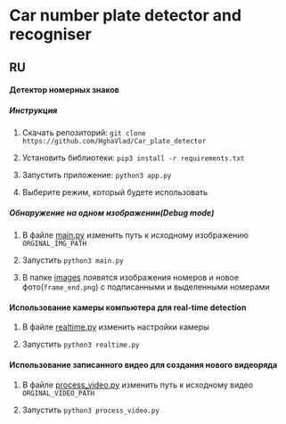 # Car number plate detector and recogniser

## RU

#### Детектор номерных знаков 

##### Инструкция

1. Скачать репозиторий: `git clone https://github.com/HghaVlad/Car_plate_detector`

2. Установить библиотеки: `pip3 install -r requirements.txt`

3. Запустить приложение: `python3 app.py`

4. Выберите режим, который будете использовать

##### Обнаружение на одном изображении(Debug mode)

1. В файле [main.py](main.py) изменить путь к исходному изображению `ORGINAL_IMG_PATH`

2. Запустить `python3 main.py`

3. В папке [images](images) появятся изображения номеров и новое фото(`frame_end.png`) с подписанными и выделенными номерами

#### Использование камеры компьютера для real-time detection

1. В файле [realtime.py](realtime.py) изменить настройки камеры

2. Запустить `python3 realtime.py`

#### Использование записанного видео для создания нового видеоряда

1. В файле [process_video.py](process_video.py) изменить путь к исходному видео `ORGINAL_VIDEO_PATH`

2. Запустить `python3 process_video.py`